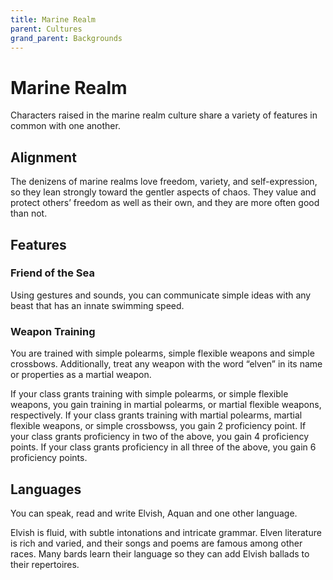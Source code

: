 ```yaml
---
title: Marine Realm
parent: Cultures
grand_parent: Backgrounds
---
```


# Marine Realm
Characters raised in the marine realm culture share a variety of features in common with one another.

## Alignment
The denizens of marine realms love freedom, variety, and self-expression, so they lean strongly toward the gentler aspects of chaos. They value and protect others’ freedom as well as their own, and they are more often good than not.

## Features

### Friend of the Sea
Using gestures and sounds, you can communicate simple ideas with any beast that has an innate swimming speed.

### Weapon Training
You are trained with simple polearms, simple flexible weapons and simple crossbows. Additionally, treat any weapon with the word “elven” in its name or properties as a martial weapon.

If your class grants training with simple polearms, or simple flexible weapons, you gain training in martial polearms, or martial flexible weapons, respectively. If your class grants training with martial polearms, martial flexible weapons, or simple crossbowss, you gain 2 proficiency point. If your class grants proficiency in two of the above, you gain 4 proficiency points. If your class grants proficiency in all three of the above, you gain 6 proficiency points.

## Languages
You can speak, read and write Elvish, Aquan and one other language.

Elvish is fluid, with subtle intonations and intricate grammar. Elven literature is rich and varied, and their songs and poems are famous among other races. Many bards learn their language so they can add Elvish ballads to their repertoires.
